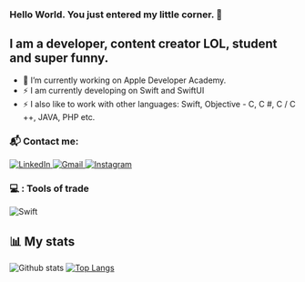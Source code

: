### Hello World. You just entered my little corner.  👋

## I am a developer, content creator LOL, student and super funny.

- 🔭 I’m currently working on Apple Developer Academy.
- ⚡ I am currently developing on Swift and SwiftUI
- ⚡ I also like to work with other languages: Swift, Objective - C, C #, C / C ++, JAVA, PHP etc.

### :mailbox_with_mail:  Contact me:

<p>
  <a href="https://www.linkedin.com/in/luane-dos-santos-b0165b163/">
    <img alt = "LinkedIn" src = "https://img.shields.io/badge/linkedin%20-%230077B5.svg?&style=for-the-badge&logo=linkedin&logoColor=white" />
  </a>

   <a href="mailto:luanesantos1206@gmail.com">
      <img alt = "Gmail" src = "https://img.shields.io/badge/Gmail-D14836?style=for-the-badge&logo=gmail&logoColor=white" />
  </a>

  <a href="https://www.instagram.com/luanesant_/">
    <img alt = "Instagram" src = "https://img.shields.io/badge/Instagram%20-%23E4405F.svg?&style=for-the-badge&logo=Instagram&logoColor=white" />
  </a>
</p>

### 💻 : Tools of trade
<p>
  <img alt="Swift" src="https://img.shields.io/badge/swift-%23FA7343.svg?&style=for-the-badge&logo=swift&logoColor=white"/>
</p>

## :bar_chart: My stats
![Github stats](https://github-readme-stats.vercel.app/api?username=luanesant&count_private=true&hide=issues&show_icons=true)
[![Top Langs](https://github-readme-stats.vercel.app/api/top-langs/?username=luanesant&layout=compact)](https://github.com/anuraghazra/github-readme-stats)


